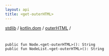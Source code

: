 ```yaml
---
layout: api
title: <get-outerHTML>
---
```

[stdlib](../../index.html) / [kotlin.dom](../index.html) / [outerHTML](index.html) / [<get-outerHTML>](_get-outerHTML_.html)

# <get-outerHTML>

```
public fun Node.<get-outerHTML>(): String
public fun NodeList.<get-outerHTML>(): String
```
